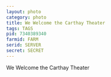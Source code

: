 ```yaml
---
layout: photo
category: photo
title: We Welcome the Carthay Theater
tags: TAGS
pid: 7340389340
farmid: FARM
serid: SERVER
secret: SECRET
---
```


We Welcome the Carthay Theater
